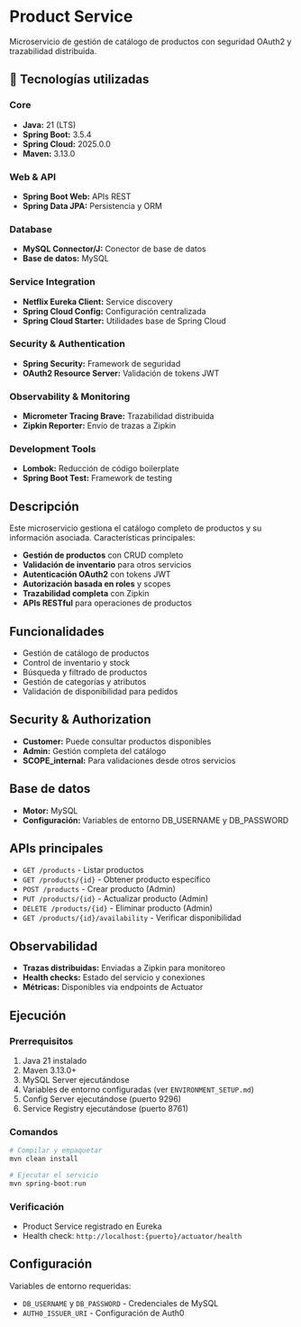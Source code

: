 # Product Service

Microservicio de gestión de catálogo de productos con seguridad OAuth2 y trazabilidad distribuida.

## 🚀 Tecnologías utilizadas

### Core
- **Java:** 21 (LTS)
- **Spring Boot:** 3.5.4
- **Spring Cloud:** 2025.0.0
- **Maven:** 3.13.0

### Web & API
- **Spring Boot Web:** APIs REST
- **Spring Data JPA:** Persistencia y ORM

### Database
- **MySQL Connector/J:** Conector de base de datos
- **Base de datos:** MySQL

### Service Integration
- **Netflix Eureka Client:** Service discovery
- **Spring Cloud Config:** Configuración centralizada
- **Spring Cloud Starter:** Utilidades base de Spring Cloud

### Security & Authentication
- **Spring Security:** Framework de seguridad
- **OAuth2 Resource Server:** Validación de tokens JWT

### Observability & Monitoring
- **Micrometer Tracing Brave:** Trazabilidad distribuida
- **Zipkin Reporter:** Envío de trazas a Zipkin

### Development Tools
- **Lombok:** Reducción de código boilerplate
- **Spring Boot Test:** Framework de testing

## Descripción

Este microservicio gestiona el catálogo completo de productos y su información asociada. Características principales:

- **Gestión de productos** con CRUD completo
- **Validación de inventario** para otros servicios
- **Autenticación OAuth2** con tokens JWT
- **Autorización basada en roles** y scopes
- **Trazabilidad completa** con Zipkin
- **APIs RESTful** para operaciones de productos

## Funcionalidades
- Gestión de catálogo de productos
- Control de inventario y stock
- Búsqueda y filtrado de productos
- Gestión de categorías y atributos
- Validación de disponibilidad para pedidos

## Security & Authorization
- **Customer:** Puede consultar productos disponibles
- **Admin:** Gestión completa del catálogo
- **SCOPE_internal:** Para validaciones desde otros servicios

## Base de datos
- **Motor:** MySQL
- **Configuración:** Variables de entorno DB_USERNAME y DB_PASSWORD

## APIs principales
- `GET /products` - Listar productos
- `GET /products/{id}` - Obtener producto específico
- `POST /products` - Crear producto (Admin)
- `PUT /products/{id}` - Actualizar producto (Admin)
- `DELETE /products/{id}` - Eliminar producto (Admin)
- `GET /products/{id}/availability` - Verificar disponibilidad

## Observabilidad
- **Trazas distribuidas:** Enviadas a Zipkin para monitoreo
- **Health checks:** Estado del servicio y conexiones
- **Métricas:** Disponibles via endpoints de Actuator

## Ejecución

### Prerrequisitos
1. Java 21 instalado
2. Maven 3.13.0+
3. MySQL Server ejecutándose
4. Variables de entorno configuradas (ver `ENVIRONMENT_SETUP.md`)
5. Config Server ejecutándose (puerto 9296)
6. Service Registry ejecutándose (puerto 8761)

### Comandos
```powershell
# Compilar y empaquetar
mvn clean install

# Ejecutar el servicio
mvn spring-boot:run
```

### Verificación
- Product Service registrado en Eureka
- Health check: `http://localhost:{puerto}/actuator/health`

## Configuración

Variables de entorno requeridas:
- `DB_USERNAME` y `DB_PASSWORD` - Credenciales de MySQL
- `AUTH0_ISSUER_URI` - Configuración de Auth0
